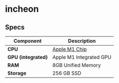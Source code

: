 # incheon

## Specs

| Component            | Description                                             |
| -------------------- | ------------------------------------------------------- |
| **CPU**              | [Apple M1 Chip](https://support.apple.com/en-us/111883) |
| **GPU (integrated)** | Apple M1 Integrated GPU                                 |
| **RAM**              | 8GB Unified Memory                                      |
| **Storage**          | 256 GB SSD                                              |

